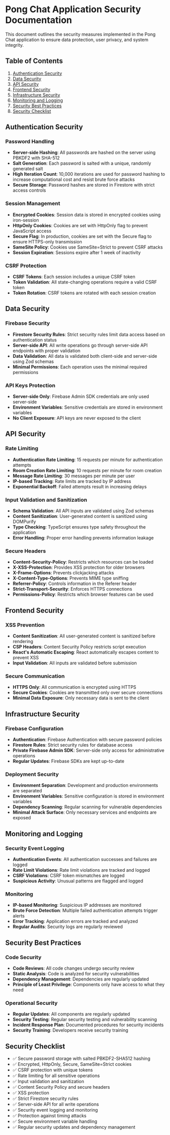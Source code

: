 # Pong Chat Application Security Documentation

This document outlines the security measures implemented in the Pong Chat application to ensure data protection, user privacy, and system integrity.

## Table of Contents

1. [Authentication Security](#authentication-security)
2. [Data Security](#data-security)
3. [API Security](#api-security)
4. [Frontend Security](#frontend-security)
5. [Infrastructure Security](#infrastructure-security)
6. [Monitoring and Logging](#monitoring-and-logging)
7. [Security Best Practices](#security-best-practices)
8. [Security Checklist](#security-checklist)

## Authentication Security

### Password Handling
- **Server-side Hashing**: All passwords are hashed on the server using PBKDF2 with SHA-512
- **Salt Generation**: Each password is salted with a unique, randomly generated salt
- **High Iteration Count**: 10,000 iterations are used for password hashing to increase computational cost and resist brute force attacks
- **Secure Storage**: Password hashes are stored in Firestore with strict access controls

### Session Management
- **Encrypted Cookies**: Session data is stored in encrypted cookies using iron-session
- **HttpOnly Cookies**: Cookies are set with HttpOnly flag to prevent JavaScript access
- **Secure Flag**: In production, cookies are set with the Secure flag to ensure HTTPS-only transmission
- **SameSite Policy**: Cookies use SameSite=Strict to prevent CSRF attacks
- **Session Expiration**: Sessions expire after 1 week of inactivity

### CSRF Protection
- **CSRF Tokens**: Each session includes a unique CSRF token
- **Token Validation**: All state-changing operations require a valid CSRF token
- **Token Rotation**: CSRF tokens are rotated with each session creation

## Data Security

### Firebase Security
- **Firestore Security Rules**: Strict security rules limit data access based on authentication status
- **Server-side API**: All write operations go through server-side API endpoints with proper validation
- **Data Validation**: All data is validated both client-side and server-side using Zod schemas
- **Minimal Permissions**: Each operation uses the minimal required permissions

### API Keys Protection
- **Server-side Only**: Firebase Admin SDK credentials are only used server-side
- **Environment Variables**: Sensitive credentials are stored in environment variables
- **No Client Exposure**: API keys are never exposed to the client

## API Security

### Rate Limiting
- **Authentication Rate Limiting**: 15 requests per minute for authentication attempts
- **Room Creation Rate Limiting**: 10 requests per minute for room creation
- **Message Rate Limiting**: 30 messages per minute per user
- **IP-based Tracking**: Rate limits are tracked by IP address
- **Exponential Backoff**: Failed attempts result in increasing delays

### Input Validation and Sanitization
- **Schema Validation**: All API inputs are validated using Zod schemas
- **Content Sanitization**: User-generated content is sanitized using DOMPurify
- **Type Checking**: TypeScript ensures type safety throughout the application
- **Error Handling**: Proper error handling prevents information leakage

### Secure Headers
- **Content-Security-Policy**: Restricts which resources can be loaded
- **X-XSS-Protection**: Provides XSS protection for older browsers
- **X-Frame-Options**: Prevents clickjacking attacks
- **X-Content-Type-Options**: Prevents MIME type sniffing
- **Referrer-Policy**: Controls information in the Referer header
- **Strict-Transport-Security**: Enforces HTTPS connections
- **Permissions-Policy**: Restricts which browser features can be used

## Frontend Security

### XSS Prevention
- **Content Sanitization**: All user-generated content is sanitized before rendering
- **CSP Headers**: Content Security Policy restricts script execution
- **React's Automatic Escaping**: React automatically escapes content to prevent XSS
- **Input Validation**: All inputs are validated before submission

### Secure Communication
- **HTTPS Only**: All communication is encrypted using HTTPS
- **Secure Cookies**: Cookies are transmitted only over secure connections
- **Minimal Data Exposure**: Only necessary data is sent to the client

## Infrastructure Security

### Firebase Configuration
- **Authentication**: Firebase Authentication with secure password policies
- **Firestore Rules**: Strict security rules for database access
- **Private Firebase Admin SDK**: Server-side only access for administrative operations
- **Regular Updates**: Firebase SDKs are kept up-to-date

### Deployment Security
- **Environment Separation**: Development and production environments are separated
- **Environment Variables**: Sensitive configuration is stored in environment variables
- **Dependency Scanning**: Regular scanning for vulnerable dependencies
- **Minimal Attack Surface**: Only necessary services and endpoints are exposed

## Monitoring and Logging

### Security Event Logging
- **Authentication Events**: All authentication successes and failures are logged
- **Rate Limit Violations**: Rate limit violations are tracked and logged
- **CSRF Violations**: CSRF token mismatches are logged
- **Suspicious Activity**: Unusual patterns are flagged and logged

### Monitoring
- **IP-based Monitoring**: Suspicious IP addresses are monitored
- **Brute Force Detection**: Multiple failed authentication attempts trigger alerts
- **Error Tracking**: Application errors are tracked and analyzed
- **Regular Audits**: Security logs are regularly reviewed

## Security Best Practices

### Code Security
- **Code Reviews**: All code changes undergo security review
- **Static Analysis**: Code is analyzed for security vulnerabilities
- **Dependency Management**: Dependencies are regularly updated
- **Principle of Least Privilege**: Components only have access to what they need

### Operational Security
- **Regular Updates**: All components are regularly updated
- **Security Testing**: Regular security testing and vulnerability scanning
- **Incident Response Plan**: Documented procedures for security incidents
- **Security Training**: Developers receive security training

## Security Checklist

- ✅ Secure password storage with salted PBKDF2-SHA512 hashing
- ✅ Encrypted, HttpOnly, Secure, SameSite=Strict cookies
- ✅ CSRF protection with unique tokens
- ✅ Rate limiting for all sensitive operations
- ✅ Input validation and sanitization
- ✅ Content Security Policy and secure headers
- ✅ XSS protection
- ✅ Strict Firestore security rules
- ✅ Server-side API for all write operations
- ✅ Security event logging and monitoring
- ✅ Protection against timing attacks
- ✅ Secure environment variable handling
- ✅ Regular security updates and dependency management